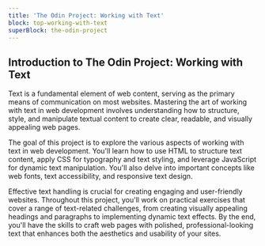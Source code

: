 ```yaml
---
title: 'The Odin Project: Working with Text'
block: top-working-with-text
superBlock: the-odin-project
---
```


## Introduction to The Odin Project: Working with Text

Text is a fundamental element of web content, serving as the primary means of communication on most websites. Mastering the art of working with text in web development involves understanding how to structure, style, and manipulate textual content to create clear, readable, and visually appealing web pages.

The goal of this project is to explore the various aspects of working with text in web development. You'll learn how to use HTML to structure text content, apply CSS for typography and text styling, and leverage JavaScript for dynamic text manipulation. You'll also delve into important concepts like web fonts, text accessibility, and responsive text design.

Effective text handling is crucial for creating engaging and user-friendly websites. Throughout this project, you'll work on practical exercises that cover a range of text-related challenges, from creating visually appealing headings and paragraphs to implementing dynamic text effects. By the end, you'll have the skills to craft web pages with polished, professional-looking text that enhances both the aesthetics and usability of your sites.
